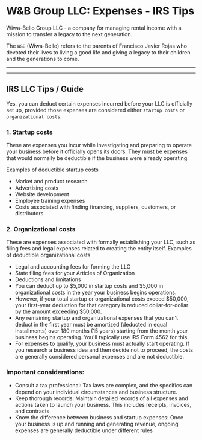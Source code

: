# W&B Group LLC: Expenses - IRS Tips

Wiwa-Bello Group LLC - a company for managing rental income with a mission to transfer a legacy to the next generation. 

The `W&B` (Wiwa-Bello) refers to the parents of Francisco Javier Rojas who devoted their lives to living a good life and giving a legacy to their children and the generations to come. 

--------
--------

## IRS LLC Tips / Guide

Yes, you can deduct certain expenses incurred before your LLC is officially set up, provided those expenses are considered either `startup costs` or `organizational costs`. 

### 1. Startup costs

These are expenses you incur while investigating and preparing to operate your business before it officially opens its doors. They must be expenses that would normally be deductible if the business were already operating. 

Examples of deductible startup costs
- Market and product research
- Advertising costs
- Website development
- Employee training expenses
- Costs associated with finding financing, suppliers, customers, or distributors 

### 2. Organizational costs

These are expenses associated with formally establishing your LLC, such as filing fees and legal expenses related to creating the entity itself. 
Examples of deductible organizational costs
- Legal and accounting fees for forming the LLC
- State filing fees for your Articles of Organization 
- Deductions and limitations
- You can deduct up to $5,000 in startup costs and $5,000 in organizational costs in the year your business begins operations.
- However, if your total startup or organizational costs exceed $50,000, your first-year deduction for that category is reduced dollar-for-dollar by the amount exceeding $50,000.
- Any remaining startup and organizational expenses that you can't deduct in the first year must be amortized (deducted in equal installments) over 180 months (15 years) starting from the month your business begins operating. You'll typically use IRS Form 4562 for this.
- For expenses to qualify, your business must actually start operating. If you research a business idea and then decide not to proceed, the costs are generally considered personal expenses and are not deductible. 

### Important considerations:
- Consult a tax professional: Tax laws are complex, and the specifics can depend on your individual circumstances and business structure.
- Keep thorough records: Maintain detailed records of all expenses and actions taken to launch your business. This includes receipts, invoices, and contracts.
- Know the difference between business and startup expenses: Once your business is up and running and generating revenue, ongoing expenses are generally deductible under different rules
